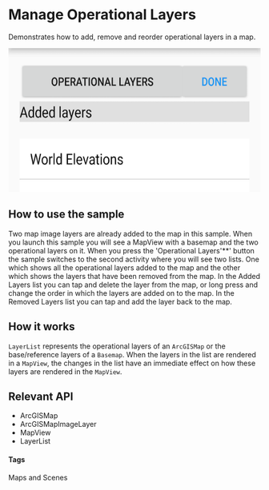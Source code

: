 # Manage Operational Layers
Demonstrates how to add, remove and reorder operational layers in a map.

![Manage Operational Layers App](manage-operational-layers.png)

## How to use the sample
Two map image layers are already added to the map in this sample. When you launch this sample you will see a MapView with a basemap and the two operational layers on it. When you press the 'Operational Layers'**' button the sample switches to the second activity where you will see two lists. One which shows all the operational layers added to the map and the other which shows the layers that have been removed from the map. In the Added Layers list you can tap and delete the layer from the map, or long press and change the order in which the layers are added on to the map. In the Removed Layers list you can tap and add the layer back to the map.

## How it works
`LayerList` represents the operational layers of an `ArcGISMap` or the base/reference layers of a `Basemap`. When the layers in the list are rendered in a `MapView`, the changes in the list have an immediate effect on how these layers are rendered in the `MapView`.

## Relevant API
* ArcGISMap
* ArcGISMapImageLayer
* MapView
* LayerList

#### Tags
Maps and Scenes